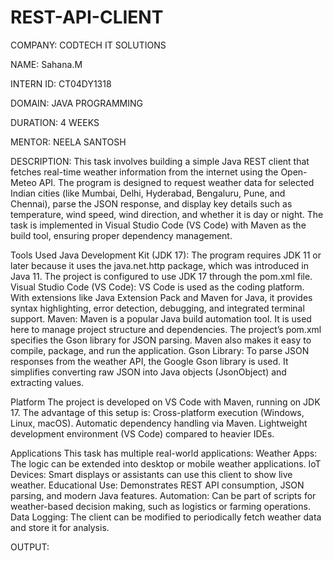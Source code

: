 # REST-API-CLIENT

COMPANY: CODTECH IT SOLUTIONS

NAME: Sahana.M

INTERN ID: CT04DY1318

DOMAIN: JAVA PROGRAMMING

DURATION: 4 WEEKS

MENTOR: NEELA SANTOSH

DESCRIPTION: This task involves building a simple Java REST client that fetches real-time weather information from the internet using the Open-Meteo API. The program is designed to request weather data for selected Indian cities (like Mumbai, Delhi, Hyderabad, Bengaluru, Pune, and Chennai), parse the JSON response, and display key details such as temperature, wind speed, wind direction, and whether it is day or night. The task is implemented in Visual Studio Code (VS Code) with Maven as the build tool, ensuring proper dependency management.

Tools Used Java Development Kit (JDK 17): The program requires JDK 11 or later because it uses the java.net.http package, which was introduced in Java 11. The project is configured to use JDK 17 through the pom.xml file. Visual Studio Code (VS Code): VS Code is used as the coding platform. With extensions like Java Extension Pack and Maven for Java, it provides syntax highlighting, error detection, debugging, and integrated terminal support. Maven: Maven is a popular Java build automation tool. It is used here to manage project structure and dependencies. The project’s pom.xml specifies the Gson library for JSON parsing. Maven also makes it easy to compile, package, and run the application. Gson Library: To parse JSON responses from the weather API, the Google Gson library is used. It simplifies converting raw JSON into Java objects (JsonObject) and extracting values.

Platform The project is developed on VS Code with Maven, running on JDK 17. The advantage of this setup is: Cross-platform execution (Windows, Linux, macOS). Automatic dependency handling via Maven. Lightweight development environment (VS Code) compared to heavier IDEs.

Applications This task has multiple real-world applications: Weather Apps: The logic can be extended into desktop or mobile weather applications. IoT Devices: Smart displays or assistants can use this client to show live weather. Educational Use: Demonstrates REST API consumption, JSON parsing, and modern Java features. Automation: Can be part of scripts for weather-based decision making, such as logistics or farming operations. Data Logging: The client can be modified to periodically fetch weather data and store it for analysis.

OUTPUT:

